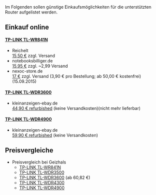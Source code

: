 Im Folgenden sollen günstige Einkaufsmöglichkeiten für die unterstützten Router aufgelistet werden.
<!-- 
## Einkauf in Bremen

Produkt nicht mehr verfügbar; endgültige Überprüfung wegen nicht Erreichbarkeit der Website nicht durchführbar
* kepcom GmbH - [TP-Link TL-WR841N](http://kepcom.de/TP-Link-TL-WR841N-300MBit) - 13,99€
-->

## Einkauf online

#### [TP-LINK TL-WR841N](http://www.tp-link.de/products/details/?categoryid=&model=TL-WR841N)
* Reichelt  
  [15,50 €](http://www.reichelt.de/WLAN-Router-Access-Point/TPLINK-TL-WR841N/3/index.html?&ACTION=3&LA=2&ARTICLE=106737&GROUPID=5840&artnr=TPLINK+TL-WR841N&SEARCH=WLAN-Router+%2F+Access-Point) zzgl. Versand
* notebooksbilliger.de  
  [15,95 €](http://www.notebooksbilliger.de/tp+link+tl+wr841n+wireless+router+300mbit/eqsqid/5f53b010-facf-4d04-92d4-50d19a2daafa) zzgl. ~2,99 Versand
* nexoc-store.de   
  [17 €](http://www.nexoc-store.de/hardware/peripherie/netzwerktechnik/router/22942/tp-link-wireless-router-300m-tl-wr841n) zzgl. Versand (3,90 € pro Bestellung; ab 50,00 € kostenfrei)(15.09.2015)

#### [TP-LINK TL-WDR3600](http://www.tp-link.de/products/details/?categoryid=&model=TL-WDR3600)
* kleinanzeigen-ebay.de  
  [44,90 € refurbished](http://www.ebay.de/itm/TP-Link-WDR3600-N600-WLAN-Dual-Band-Gigabit-Router-600Mbps-refurbished-/191383503512?hash=item2c8f588298) (keine Versandkosten)(nicht mehr lieferbar)

#### [TP-LINK TL-WDR4900](http://www.tp-link.de/products/details/?categoryid=&model=TL-WDR4900)
* kleinanzeigen-ebay.de  
  [59,90 € refurbished](http://www.ebay.de/itm/TP-Link-N900-TL-WDR4900-Wireless-N-4-Port-Dualband-WLAN-Gigabit-Router-/131601023214?hash=item1ea40840ee) (keine Versandkosten)

## Preisvergleiche

* Preisvergleich bei Geizhals
  * [TP-LINK TL-WR841N](http://geizhals.de/tp-link-tl-wr841n-a340658.html)
  * [TP-LINK TL-WDR3500](http://geizhals.de/tp-link-tl-wdr3500-a806566.html)
  * [TP-LINK TL-WDR3600](http://geizhals.de/tp-link-tl-wdr3600-a806392.html) (ab 60,82 €)
  * [TP-LINK TL-WDR4300](http://geizhals.de/tp-link-tl-wdr4300-a772368.html)
  * [TP-LINK TL-WDR4900](http://geizhals.de/tp-link-tl-wdr4900-a863845.html)